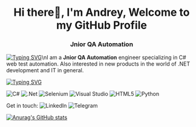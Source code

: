 <h1 align="center">Hi there👋, I'm Andrey, Welcome to my GitHub Profile</h1>
<h3 align="center">Jnior QA Automation</h3>

[![Typing SVG](https://readme-typing-svg.herokuapp.com?color=000000&lines=About+me)](https://github.com/YANOVSK1Y)\nI am a **Jnior QA Automation** engineer specializing in C# web test automation.
Also interested in new products in the world of .NET development and IT in general.

[![Typing SVG](https://readme-typing-svg.herokuapp.com?color=000000&lines=Technologies)](https://github.com/YANOVSK1Y)

![C#](https://img.shields.io/badge/c%23-%23239120.svg?style=for-the-badge&logo=c-sharp&logoColor=white) ![.Net](https://img.shields.io/badge/.NET-5C2D91?style=for-the-badge&logo=.net&logoColor=white) ![Selenium](https://img.shields.io/badge/-selenium-%43B02A?style=for-the-badge&logo=selenium&logoColor=white) ![Visual Studio](https://img.shields.io/badge/Visual%20Studio-5C2D91.svg?style=for-the-badge&logo=visual-studio&logoColor=white) ![HTML5](https://img.shields.io/badge/html5-%23E34F26.svg?style=for-the-badge&logo=html5&logoColor=white) ![Python](https://img.shields.io/badge/python-3670A0?style=for-the-badge&logo=python&logoColor=ffdd54)

Get in touch: ![LinkedIn](https://www.linkedin.com/in/andrey-yanovskiy-014ba51b1) ![Telegram](https://t.me/YANOVSK1Y)

[![Anurag's GitHub stats](https://github-readme-stats.vercel.app/api?username=YANOVSK1Y)](https://github.com/YANOVSK1Y/github-readme-stats)
